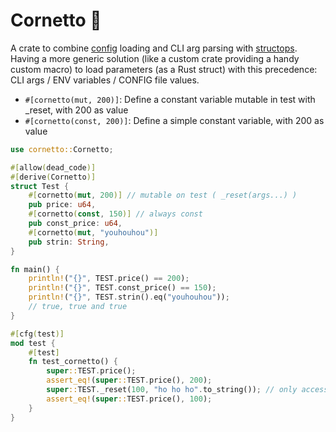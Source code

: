 # Cornetto 🥐

A crate to combine [config](https://crates.io/crates/config) loading and CLI arg parsing with [structops](https://crates.io/crates/structops). Having a more generic solution (like a custom crate providing a handy custom macro) to load parameters (as a Rust struct) with this precedence: CLI args / ENV variables / CONFIG file values.

- `#[cornetto(mut, 200)]`: Define a constant variable mutable in test with _reset, with 200 as value
- `#[cornetto(const, 200)]`: Define a simple constant variable, with 200 as value

```rust
use cornetto::Cornetto;

#[allow(dead_code)]
#[derive(Cornetto)]
struct Test {
    #[cornetto(mut, 200)] // mutable on test ( _reset(args...) )
    pub price: u64,
    #[cornetto(const, 150)] // always const
    pub const_price: u64,
    #[cornetto(mut, "youhouhou")]
    pub strin: String,
}

fn main() {
    println!("{}", TEST.price() == 200);
    println!("{}", TEST.const_price() == 150);
    println!("{}", TEST.strin().eq("youhouhou"));
    // true, true and true
}

#[cfg(test)]
mod test {
    #[test]
    fn test_cornetto() {
        super::TEST.price();
        assert_eq!(super::TEST.price(), 200);
        super::TEST._reset(100, "ho ho ho".to_string()); // only accessible from tests
        assert_eq!(super::TEST.price(), 100);
    }
}
```
